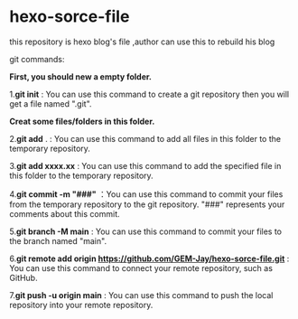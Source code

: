 # hexo-sorce-file

this repository is hexo blog's file ,author can use this to rebuild his blog

git commands:

**First, you should new a empty folder.**

1.**git init** : You can use this command to create a git repository then you will get a file named ".git".

**Creat some files/folders in this folder.**

2.**git add** . : You can use this command to add all files in this folder to the temporary repository.

3.**git add xxxx.xx** : You can use this command to add the specified file in this folder to the temporary repository.

4.**git commit -m "###"** ：You can use this command to commit your files from the temporary repository to the git repository. "###" represents your comments about this commit.

5.**git branch -M main** : You can use this command to commit your files to the branch named "main".

6.**git remote add origin https://github.com/GEM-Jay/hexo-sorce-file.git** : You can use this command to connect your remote repository, such as GitHub.

7.**git push -u origin main** : You can use this command to push the local repository into your remote repository.
